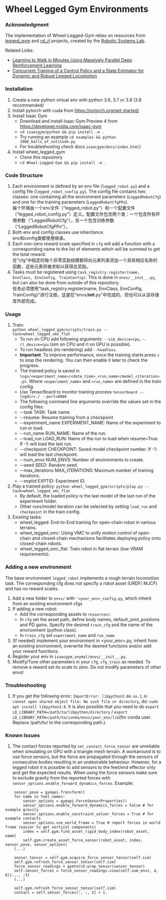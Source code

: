 # Wheel Legged Gym Environments #

### Acknowledgment

The implementation of Wheel-Legged-Gym relies on resources from [legged_gym](https://github.com/leggedrobotics/legged_gym) and [rsl_rl](https://github.com/leggedrobotics/rsl_rl) projects, created by the [Robotic Systems Lab](https://rsl.ethz.ch/).

Related Links:

- [Learning to Walk in Minutes Using Massively Parallel Deep Reinforcement Learning](https://arxiv.org/abs/2109.11978)
- [Concurrent Training of a Control Policy and a State Estimator for Dynamic and Robust Legged Locomotion](https://arxiv.org/abs/2202.05481)

### Installation ###
1. Create a new python virtual env with python 3.6, 3.7 or 3.8 (3.8 recommended)
2. Install pytorch with cuda from https://pytorch.org/get-started/
3. Install Isaac Gym
   - Download and install Isaac Gym Preview 4 from https://developer.nvidia.com/isaac-gym
   - `cd isaacgym/python && pip install -e .`
   - Try running an example `cd examples && python 1080_balls_of_solitude.py`
   - For troubleshooting check docs `isaacgym/docs/index.html`)
4. Install wheel_legged_gym
    - Clone this repository
   - `cd Wheel-Legged-Gym && pip install -e .`

### Code Structure ###
1. Each environment is defined by an env file (`legged_robot.py`) and a config file (`legged_robot_config.py`). The config file contains two classes: one containing  all the environment parameters (`LeggedRobotCfg`) and one for the training parameters (`LeggedRobotCfgPPo`).  
每个环境由一个env文件（“legged_robot.py”）和一个配置文件（“legged_robot_config.py”）定义。配置文件包含两个类：一个包含所有环境参数（“LeggedRobotCfg”），另一个包含训练参数（“LeggedRobotCfgPPo”）。
2. Both env and config classes use inheritance.  
env和config类都使用继承。
3. Each non-zero reward scale specified in `cfg` will add a function with a corresponding name to the list of elements which will be summed to get the total reward.  
在“cfg”中指定的每个非零奖励规模都将向元素列表添加一个具有相应名称的函数，这些元素将被求和以获得总奖励。
4. Tasks must be registered using `task_registry.register(name, EnvClass, EnvConfig, TrainConfig)`. This is done in `envs/__init__.py`, but can also be done from outside of this repository.  
任务必须使用“task_registry.register(name, EnvClass, EnvConfig, TrainConfig)”进行注册。这是在“envs/__init__.py”中完成的，但也可以从该存储库外部完成。

### Usage ###
1. Train:  
    ```python wheel_legged_gym/scripts/train.py --task=wheel_legged_vmc_flat```
    -  To run on CPU add following arguments: `--sim_device=cpu`, `--rl_device=cpu` (sim on CPU and rl on GPU is possible).
    -  To run headless (no rendering) add `--headless`.
    - **Important**: To improve performance, once the training starts press `v` to stop the rendering. You can then enable it later to check the progress.
    - The trained policy is saved in `logs/<experiment_name>/<date_time>_<run_name>/model_<iteration>.pt`. Where `<experiment_name>` and `<run_name>` are defined in the train config.
    - Use TensorBoard to monitor training process `tensorboard --logdir=./ --port=8080` 
    -  The following command line arguments override the values set in the config files:
     - --task TASK: Task name.
     - --resume:   Resume training from a checkpoint
     - --experiment_name EXPERIMENT_NAME: Name of the experiment to run or load.
     - --run_name RUN_NAME:  Name of the run.
     - --load_run LOAD_RUN:   Name of the run to load when resume=True. If -1: will load the last run.
     - --checkpoint CHECKPOINT:  Saved model checkpoint number. If -1: will load the last checkpoint.
     - --num_envs NUM_ENVS:  Number of environments to create.
     - --seed SEED:  Random seed.
     - --max_iterations MAX_ITERATIONS:  Maximum number of training iterations.
     - --exptid EXPTID:  Experiment ID.
2. Play a trained policy:
   ```python wheel_legged_gym/scripts/play.py --task=wheel_legged_vmc_flat```
    - By default, the loaded policy is the last model of the last run of the experiment folder.
    - Other runs/model iteration can be selected by setting `load_run` and `checkpoint` in the train config.
3. Existing tasks:
   - wheel_legged: End-to-End training for open-chain robot in various terrains.
   - wheel_legged_vmc: Using VMC to unify motion control of open-chain and closed-chain mechanisms facilitates deploying policy onto closed-chain robots.
   - wheel_legged_vmc_flat: Train robot in flat terrain (low VRAM requirements).

### Adding a new environment ###
The base environment `legged_robot` implements a rough terrain locomotion task. The corresponding cfg does not specify a robot asset (URDF/ MJCF) and has no reward scales. 

1. Add a new folder to `envs/` with `'<your_env>_config.py`, which inherit from an existing environment cfgs  
2. If adding a new robot:
    - Add the corresponding assets to `resources/`.
    - In `cfg` set the asset path, define body names, default_joint_positions and PD gains. Specify the desired `train_cfg` and the name of the environment (python class).
    - In `train_cfg` set `experiment_name` and `run_name`
3. (If needed) implement your environment in <your_env>.py, inherit from an existing environment, overwrite the desired functions and/or add your reward functions.
4. Register your env in `isaacgym_anymal/envs/__init__.py`.
5. Modify/Tune other parameters in your `cfg`, `cfg_train` as needed. To remove a reward set its scale to zero. Do not modify parameters of other envs!


### Troubleshooting ###
1. If you get the following error: `ImportError: libpython3.8m.so.1.0: cannot open shared object file: No such file or directory`, do: `sudo apt install libpython3.8`. It is also possible that you need to do `export LD_LIBRARY_PATH=/path/to/libpython/directory` / `export LD_LIBRARY_PATH=/path/to/conda/envs/your_env/lib`(for conda user. Replace /path/to/ to the corresponding path.).

### Known Issues ###
1. The contact forces reported by `net_contact_force_tensor` are unreliable when simulating on GPU with a triangle mesh terrain. A workaround is to use force sensors, but the force are propagated through the sensors of consecutive bodies resulting in an undesirable behaviour. However, for a legged robot it is possible to add sensors to the feet/end effector only and get the expected results. When using the force sensors make sure to exclude gravity from the reported forces with `sensor_options.enable_forward_dynamics_forces`. Example:
```
    sensor_pose = gymapi.Transform()
    for name in feet_names:
        sensor_options = gymapi.ForceSensorProperties()
        sensor_options.enable_forward_dynamics_forces = False # for example gravity
        sensor_options.enable_constraint_solver_forces = True # for example contacts
        sensor_options.use_world_frame = True # report forces in world frame (easier to get vertical components)
        index = self.gym.find_asset_rigid_body_index(robot_asset, name)
        self.gym.create_asset_force_sensor(robot_asset, index, sensor_pose, sensor_options)
    (...)

    sensor_tensor = self.gym.acquire_force_sensor_tensor(self.sim)
    self.gym.refresh_force_sensor_tensor(self.sim)
    force_sensor_readings = gymtorch.wrap_tensor(sensor_tensor)
    self.sensor_forces = force_sensor_readings.view(self.num_envs, 4, 6)[..., :3]
    (...)

    self.gym.refresh_force_sensor_tensor(self.sim)
    contact = self.sensor_forces[:, :, 2] > 1.
```



